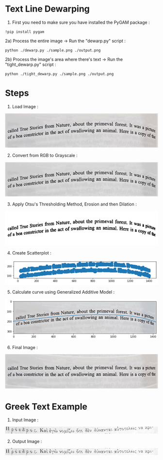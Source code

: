 # Text Line Dewarping

1) First you need to make sure you have installed the PyGAM package :
```
!pip install pygam
```

2a) Process the entire image -> Run the "dewarp.py" script :
```
python ./dewarp.py ./sample.png ./output.png
```
2b) Process the image's area where there's text -> Run the "tight_dewarp.py" script :
```
python ./tight_dewarp.py ./sample.png ./output.png
```

# Steps

1) Load Image :

![Original image](./images/sample.png?raw=true)

2) Convert from RGB to Grayscale :

![Output image](./images/gray.png?raw=true)

3) Apply Otsu's Thresholding Method, Erosion and then Dilation :

![Original image](./images/otsu.png?raw=true)

4) Create Scatterplot :

![Output image](./images/scatter.png?raw=true)

5) Calculate curve using Generalized Additive Model :

![Output image](./images/poly.png?raw=true)

6) Final Image :

![Output image](./images/output.png?raw=true)

# Greek Text Example

1) Input Image :

![Output image](./images/greek_input.png?raw=true)

2) Output Image :

![Output image](./images/greek_output.png?raw=true)
